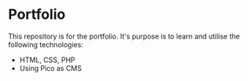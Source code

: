# Portfolio

This repository is for the portfolio. It's purpose is to learn and utilise the following technologies:
- HTML, CSS, PHP
- Using Pico as CMS